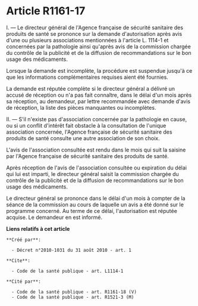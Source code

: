 # Article R1161-17

I. ― Le directeur général de l'Agence française de sécurité sanitaire des produits de santé se prononce sur la demande
d'autorisation après avis d'une ou plusieurs associations mentionnées à l'article L. 1114-1 et concernées par la pathologie
ainsi qu'après avis de la commission chargée du contrôle de la publicité et de la diffusion de recommandations sur le bon
usage des médicaments. 

Lorsque la demande est incomplète, la procédure est suspendue jusqu'à ce que les informations complémentaires requises aient
été fournies. 

La demande est réputée complète si le directeur général a délivré un accusé de réception ou n'a pas fait connaître, dans le
délai d'un mois après sa réception, au demandeur, par lettre recommandée avec demande d'avis de réception, la liste des
pièces manquantes ou incomplètes. 

II. ― S'il n'existe pas d'association concernée par la pathologie en cause, ou si un conflit d'intérêt fait obstacle à la
consultation de l'unique association concernée, l'Agence française de sécurité sanitaire des produits de santé consulte une
autre association de son choix.

L'avis de l'association consultée est rendu dans le mois qui suit la saisine par l'Agence française de sécurité sanitaire des
produits de santé. 

Après réception de l'avis de l'association consultée ou expiration du délai qui lui est imparti, le directeur général saisit
la commission chargée du contrôle de la publicité et de la diffusion de recommandations sur le bon usage des médicaments. 

Le directeur général se prononce dans le délai d'un mois à compter de la séance de la commission au cours de laquelle un avis
a été donné sur le programme concerné. Au terme de ce délai, l'autorisation est réputée acquise. Le demandeur en est informé.

**Liens relatifs à cet article**

	**Créé par**:

	  - Décret n°2010-1031 du 31 août 2010 - art. 1

	**Cite**:

	  - Code de la santé publique - art. L1114-1

	**Cité par**:

	  - Code de la santé publique - art. R1161-18 (V)
	  - Code de la santé publique - art. R1521-3 (M)
